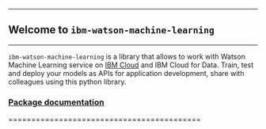 
******************************************
## Welcome to `ibm-watson-machine-learning`
******************************************

``ibm-watson-machine-learning`` is a library that allows to work with Watson Machine Learning service on [IBM Cloud](https://console.bluemix.net/catalog/services/machine-learning) and
IBM Cloud for Data. Train, test and deploy your models as APIs for application development, share with colleagues using this python library.

### [Package documentation](https://ibm.github.io/watson-machine-learning-sdk)
==========================================
